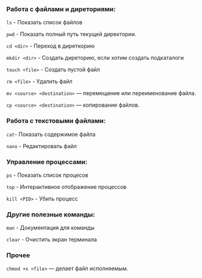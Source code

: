 ### Работа с файлами и диреториями:

`ls` - Показать список файлов

`pwd` - Показать полный путь текущей директории.

`cd <dir>` - Переход в диреткорию

`mkdir <dir>` - Создать диреторию, если хотим создать подкаталоги

`touch <file>` - Создать пустой файл

`rm <file>` - Удалить файл

`mv <source> <destination>` — перемещение или переименование файла.

`cp <source> <destination>` — копирование файлов.

### Работа с текстовыми файлами:

`cat`- Показать содержимое файла

`nano` - Редактировать файл

### Управление процессами:

`ps` - Показать список процесов

`top` - Интерактивное отображение процессов

`kill <PID>` - Убить процесс

### Другие полезные команды:

`man` - Документация для команды

`clear` - Очистить экран терминала

### Прочее
`chmod +x <file>` — делает файл исполняемым.


